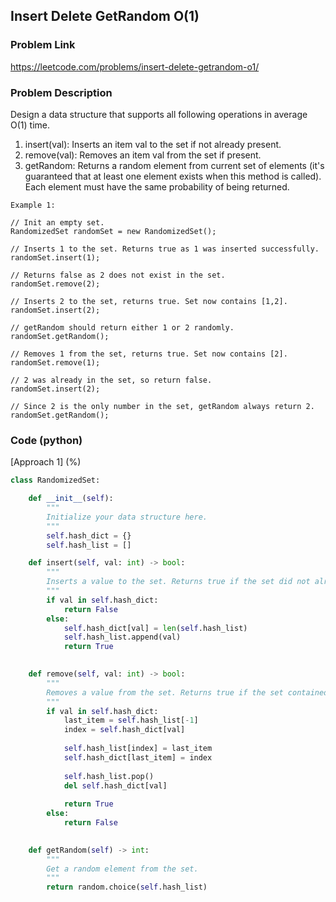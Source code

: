 ## Insert Delete GetRandom O(1)

### Problem Link

https://leetcode.com/problems/insert-delete-getrandom-o1/

### Problem Description 

Design a data structure that supports all following operations in average O(1) time.


1. insert(val): Inserts an item val to the set if not already present.
2. remove(val): Removes an item val from the set if present.
3. getRandom: Returns a random element from current set of elements (it's guaranteed that at least one element exists when this method is called). Each element must have the same probability of being returned.

```
Example 1:

// Init an empty set.
RandomizedSet randomSet = new RandomizedSet();

// Inserts 1 to the set. Returns true as 1 was inserted successfully.
randomSet.insert(1);

// Returns false as 2 does not exist in the set.
randomSet.remove(2);

// Inserts 2 to the set, returns true. Set now contains [1,2].
randomSet.insert(2);

// getRandom should return either 1 or 2 randomly.
randomSet.getRandom();

// Removes 1 from the set, returns true. Set now contains [2].
randomSet.remove(1);

// 2 was already in the set, so return false.
randomSet.insert(2);

// Since 2 is the only number in the set, getRandom always return 2.
randomSet.getRandom();

```

### Code (python)

[Approach 1] (%)

```python
class RandomizedSet:

    def __init__(self):
        """
        Initialize your data structure here.
        """
        self.hash_dict = {}
        self.hash_list = []

    def insert(self, val: int) -> bool:
        """
        Inserts a value to the set. Returns true if the set did not already contain the specified element.
        """
        if val in self.hash_dict:
            return False
        else:
            self.hash_dict[val] = len(self.hash_list)
            self.hash_list.append(val)
            return True
        

    def remove(self, val: int) -> bool:
        """
        Removes a value from the set. Returns true if the set contained the specified element.
        """
        if val in self.hash_dict:
            last_item = self.hash_list[-1]
            index = self.hash_dict[val]
            
            self.hash_list[index] = last_item
            self.hash_dict[last_item] = index
            
            self.hash_list.pop()
            del self.hash_dict[val]
            
            return True
        else:
            return False
        

    def getRandom(self) -> int:
        """
        Get a random element from the set.
        """
        return random.choice(self.hash_list)
```